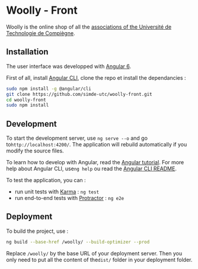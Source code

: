 # Woolly - Front

Woolly is the online shop of all the [associations of the Université de Technologie de Compiègne](https://assos.utc.fr/).

## Installation

The user interface was developped with [Angular 6](https://angular.io/guide/quickstart).



First of all, install [Angular CLI](https://github.com/angular/angular-cli), clone the repo et install the dependancies :


```sh
sudo npm install -g @angular/cli
git clone https://github.com/simde-utc/woolly-front.git
cd woolly-front
sudo npm install
```


## Development

To start the development server, use `ng serve --o` and go to`http://localhost:4200/`. The application will rebuild automatically if you modify the source files.



To learn how to develop with Angular, read the [Angular tutorial](https://angular.io/tutorial).
For more help about Angular CLI, use`ng help` ou read the  [Angular CLI README](https://github.com/angular/angular-cli/blob/master/README.md).



To test the application, you can :

- run unit tests with [Karma](https://karma-runner.github.io) : `ng test`
- run end-to-end tests with [Protractor](http://www.protractortest.org/) : `ng e2e`


## Deployment

To build the project, use :
```sh
ng build --base-href /woolly/ --build-optimizer --prod
```
Replace `/woolly/` by the base URL of your deployment server.
Then you only need to put all the content of the`dist/` folder in your deployment folder.